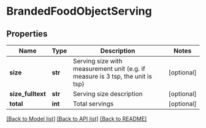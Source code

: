 # BrandedFoodObjectServing

## Properties
Name | Type | Description | Notes
------------ | ------------- | ------------- | -------------
**size** | **str** | Serving size with measurement unit (e.g. if measure is 3 tsp, the unit is tsp) | [optional] 
**size_fulltext** | **str** | Serving size description | [optional] 
**total** | **int** | Total servings | [optional] 

[[Back to Model list]](../README.md#documentation-for-models) [[Back to API list]](../README.md#documentation-for-api-endpoints) [[Back to README]](../README.md)

